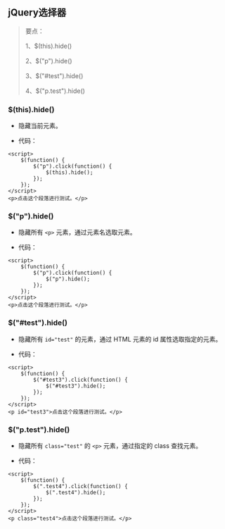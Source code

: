 ##  jQuery选择器

> 要点：
>
> 1、$(this).hide()
>
> 2、$("p").hide()
>
> 3、$("#test").hide()
>
> 4、$("p.test").hide()

### $(this).hide()

- 隐藏当前元素。

- 代码：

```
<script>
  	$(function() {
  		$("p").click(function() {
  			$(this).hide();
  		});
  	});
</script>
<p>点击这个段落进行测试。</p>
```

### $("p").hide()

- 隐藏所有 `<p>` 元素，通过元素名选取元素。

- 代码：

```
<script>
  	$(function() {
  		$("p").click(function() {
  			$("p").hide();
  		});
  	});
</script>
<p>点击这个段落进行测试。</p>
```

### $("#test").hide()

- 隐藏所有 `id="test"`  的元素，通过 HTML 元素的 id 属性选取指定的元素。

- 代码：

```
<script>
	$(function() {
		$("#test3").click(function() {
			$("#test3").hide();
		});
	});
</script>
<p id="test3">点击这个段落进行测试。</p>
```

### $("p.test").hide()

- 隐藏所有 `class="test"` 的 `<p>` 元素，通过指定的 class 查找元素。

- 代码：

```
<script>
	$(function() {
		$(".test4").click(function() {
			$(".test4").hide();
		});
	});
</script>
<p class="test4">点击这个段落进行测试。</p>
```